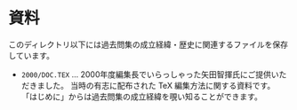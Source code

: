 # 資料

このディレクトリ以下には過去問集の成立経緯・歴史に関連するファイルを保存しています。

- `2000/DOC.TEX` ... 2000年度編集長でいらっしゃった矢田智揮氏にご提供いただきました。
  当時の有志に配布された TeX 編集方法に関する資料です。
  「はじめに」からは過去問集の成立経緯を覗い知ることができます。
